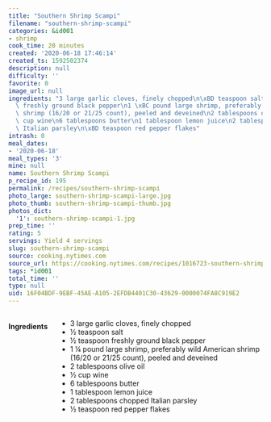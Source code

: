 ```yaml
---
title: "Southern Shrimp Scampi"
filename: "southern-shrimp-scampi"
categories: &id001
- shrimp
cook_time: 20 minutes
created: '2020-06-18 17:46:14'
created_ts: 1592502374
description: null
difficulty: ''
favorite: 0
image_url: null
ingredients: "3 large garlic cloves, finely chopped\n\xBD teaspoon salt\n\xBD teaspoon\
  \ freshly ground black pepper\n1 \xBC pound large shrimp, preferably wild American\
  \ shrimp (16/20 or 21/25 count), peeled and deveined\n2 tablespoons olive oil\n\xBD\
  \ cup wine\n6 tablespoons butter\n1 tablespoon lemon juice\n2 tablespoons chopped\
  \ Italian parsley\n\xBD teaspoon red pepper flakes"
intrash: 0
meal_dates:
- '2020-06-18'
meal_types: '3'
mine: null
name: Southern Shrimp Scampi
p_recipe_id: 195
permalink: /recipes/southern-shrimp-scampi
photo_large: southern-shrimp-scampi-large.jpg
photo_thumb: southern-shrimp-scampi-thumb.jpg
photos_dict:
  '1': southern-shrimp-scampi-1.jpg
prep_time: ''
rating: 5
servings: Yield 4 servings
slug: southern-shrimp-scampi
source: cooking.nytimes.com
source_url: https://cooking.nytimes.com/recipes/1016723-southern-shrimp-scampi
tags: *id001
total_time: ''
type: null
uid: 16F04BDF-9EBF-45AE-A105-2EFDB4401C30-43629-0000074FA8C919E2
---
```

<div class="large-8 medium-7 columns" id="writeup">	</div><!-- #writeup -->
</div><!-- #row-one -->
<div class="row" id="row-two">	<div class="medium-4 small-5 columns" id="ingredients"><h4>Ingredients</h4><div class="box box-ingredients content"><ul>
<li>3 large garlic cloves, finely chopped</li>
<li>½ teaspoon salt</li>
<li>½ teaspoon freshly ground black pepper</li>
<li>1 ¼ pound large shrimp, preferably wild American shrimp (16/20 or 21/25 count), peeled and deveined</li>
<li>2 tablespoons olive oil</li>
<li>½ cup wine</li>
<li>6 tablespoons butter</li>
<li>1 tablespoon lemon juice</li>
<li>2 tablespoons chopped Italian parsley</li>
<li>½ teaspoon red pepper flakes</li>
</ul>
</div>	</div>	<div class="medium-6 small-7 columns" id="directions">	</div>